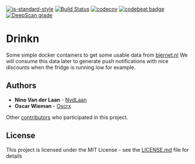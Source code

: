 [![js-standard-style](https://img.shields.io/badge/code%20style-standard-brightgreen.svg)](http://standardjs.com)
[![Build Status](https://travis-ci.com/bierteam/drinkn.svg?branch=master)](https://travis-ci.com/bierteam/drinkn)
[![codecov](https://codecov.io/gh/bierteam/drinkn/branch/master/graph/badge.svg)](https://codecov.io/gh/bierteam/drinkn)
[![codebeat badge](https://codebeat.co/badges/27be54a6-bf6d-4297-9dc7-447d514bc476)](https://codebeat.co/projects/github-com-bierteam-drinkn-master)
[![DeepScan grade](https://deepscan.io/api/teams/6712/projects/8821/branches/111878/badge/grade.svg)](https://deepscan.io/dashboard#view=project&tid=6712&pid=8821&bid=111878)

# Drinkn

Some simple docker containers to get some usable data from [biernet.nl](https://biernet.nl/)
We will consume this data later to generate push notifications with nice discounts when the fridge is running low for example.

## Authors

* **Nino Van der Laan** - [NvdLaan](https://github.com/NvdLaan)
* **Oscar Wieman** - [Oscrx](https://github.com/oscrx)

Other [contributors](https://github.com/bierteam/drinkn/contributors) who participated in this project.

## License

This project is licensed under the MIT License - see the [LICENSE.md](LICENSE.md) file for details
